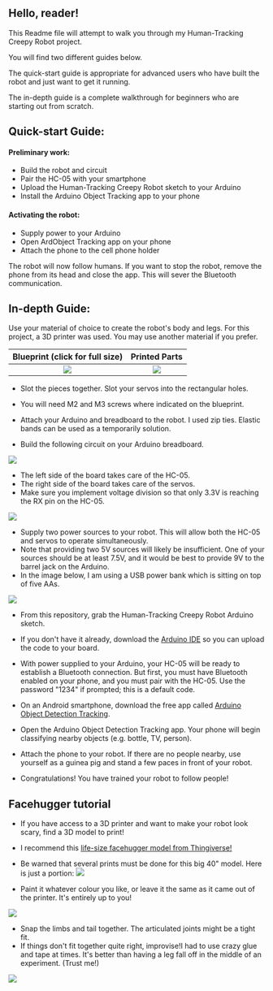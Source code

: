 ## Hello, reader! ##

This Readme file will attempt to walk you through my Human-Tracking Creepy Robot project.

You will find two different guides below.

The quick-start guide is appropriate for advanced users who have built the robot and just want to get it running.

The in-depth guide is a complete walkthrough for beginners who are starting out from scratch.



## Quick-start Guide:

#### Preliminary work:
* Build the robot and circuit
* Pair the HC-05 with your smartphone
* Upload the Human-Tracking Creepy Robot sketch to your Arduino
* Install the Arduino Object Tracking app to your phone

#### Activating the robot:
* Supply power to your Arduino
* Open ArdObject Tracking app on your phone
* Attach the phone to the cell phone holder

The robot will now follow humans.  If you want to stop the robot, remove the phone from its head and close the app.  This will sever the Bluetooth communication.



## In-depth Guide:

Use your material of choice to create the robot's body and legs.  For this project, a 3D printer was used.  You may use another material if you prefer.

Blueprint (click for full size)    |  Printed Parts
:-------------------------:|:-------------------------:
![](/Images/walker.png)  |  ![](/Images/printedparts.png)

* Slot the pieces together.  Slot your servos into the rectangular holes.  
* You will need M2 and M3 screws where indicated on the blueprint.

* Attach your Arduino and breadboard to the robot.  I used zip ties.  Elastic bands can be used as a temporarily solution.
* Build the following circuit on your Arduino breadboard.  

![](/Images/bready.png)

* The left side of the board takes care of the HC-05.
* The right side of the board takes care of the servos.
* Make sure you implement voltage division so that only 3.3V is reaching the RX pin on the HC-05.

![](/Images/IMG_20191206_103548.jpg)

* Supply two power sources to your robot.  This will allow both the HC-05 and servos to operate simultaneously.
* Note that providing two 5V sources will likely be insufficient.  One of your sources should be at least 7.5V, and it would be best to provide 9V to the barrel jack on the Arduino.
* In the image below, I am using a USB power bank which is sitting on top of five AAs.

![](/Images/IMG_20191206_131620.jpg)

* From this repository, grab the Human-Tracking Creepy Robot Arduino sketch.
* If you don't have it already, download the [Arduino IDE](https://www.arduino.cc/en/main/software) so you can upload the code to your board.


* With power supplied to your Arduino, your HC-05 will be ready to establish a Bluetooth connection.  But first, you must have Bluetooth enabled on your phone, and you must pair with the HC-05.  Use the password "1234" if prompted; this is a default code.
* On an Android smartphone, download the free app called [Arduino Object Detection Tracking](https://play.google.com/store/apps/details?id=com.studios.code.gem.ardobjecttracker&hl=en).
* Open the Arduino Object Detection Tracking app.  Your phone will begin classifying nearby objects (e.g. bottle, TV, person).
* Attach the phone to your robot.  If there are no people nearby, use yourself as a guinea pig and stand a few paces in front of your robot.  
* Congratulations!  You have trained your robot to follow people!

## Facehugger tutorial ##
* If you have access to a 3D printer and want to make your robot look scary, find a 3D model to print!
* I recommend this [life-size facehugger model from Thingiverse!](https://www.thingiverse.com/thing:1116392)
* Be warned that several prints must be done for this big 40" model.  Here is just a portion:
![](/Images/facelegs.png)

* Paint it whatever colour you like, or leave it the same as it came out of the printer.  It's entirely up to you!

![](/Images/facepaint.jpg)

* Snap the limbs and tail together.  The articulated joints might be a tight fit.  
* If things don't fit together quite right, improvise!I had to use crazy glue and tape at times.  It's better than having a leg fall off in the middle of an experiment.  (Trust me!)

![](/Images/facehugger.jpg)
